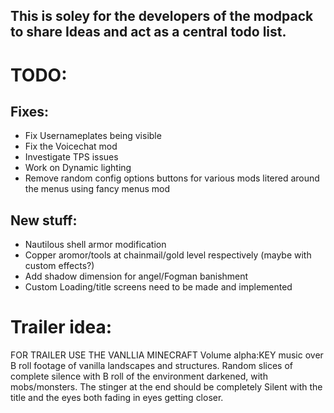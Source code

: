 ## This is soley for the developers of the modpack to share Ideas and act as a central todo list.

# TODO:
##  Fixes:
 - Fix Usernameplates being visible
 - Fix the Voicechat mod
 - Investigate TPS issues
 - Work on Dynamic lighting
 - Remove random config options buttons for various mods litered around the menus using fancy menus mod
   
## New stuff:
 - Nautilous shell armor modification
 - Copper aromor/tools at chainmail/gold level respectively (maybe with custom effects?)
 - Add shadow dimension for angel/Fogman banishment
 - Custom Loading/title screens need to be made and implemented

# Trailer idea:
FOR TRAILER USE THE VANLLIA MINECRAFT Volume alpha:KEY music over B roll footage of vanilla landscapes and structures. 
Random slices of complete silence with B roll of the environment darkened, with mobs/monsters.
The stinger at the end should be completely Silent with the title and the eyes both fading in eyes getting closer.
